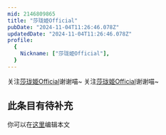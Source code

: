 ```yaml
---
mid: 2146809865
title: "莎珑姫Official"
pubDate: "2024-11-04T11:26:46.078Z"
updatedDate: "2024-11-04T11:26:46.078Z"
profile:
  {
    Nickname: ["莎珑姫Official"],
  }
---
```


关注[莎珑姫Official](https://space.bilibili.com/2146809865)谢谢喵~ 关注[莎珑姫Official](https://space.bilibili.com/2146809865)谢谢喵~

## 此条目有待补充
你可以在[这里](https://github.com/Yuhanawa/VTuber.ICU/edit/master/src/content/v/莎珑姫Official/index.md)编辑本文
